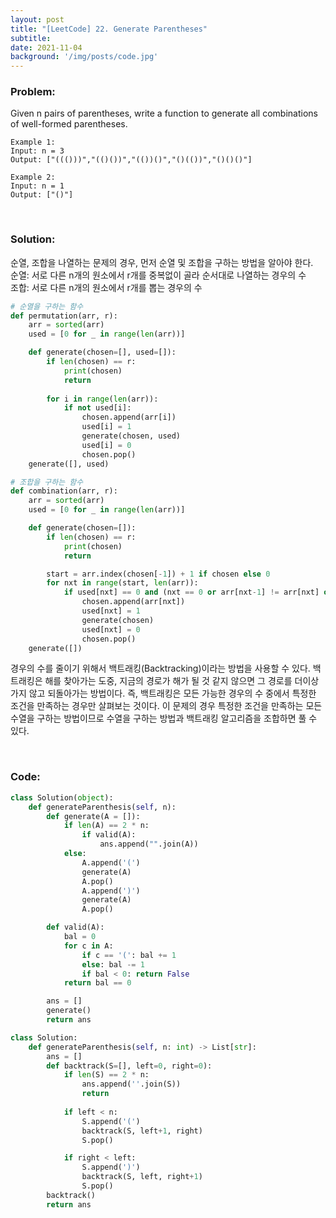 ```yaml
---
layout: post
title: "[LeetCode] 22. Generate Parentheses"
subtitle: 
date: 2021-11-04
background: '/img/posts/code.jpg'
---
```


<h3>Problem:</h3>
<p>
Given n pairs of parentheses, write a function to generate all combinations of well-formed parentheses.
</p>

```
Example 1:
Input: n = 3
Output: ["((()))","(()())","(())()","()(())","()()()"]

Example 2:
Input: n = 1
Output: ["()"]
```

<br/>
<h3>Solution:</h3>

<p>
순열, 조합을 나열하는 문제의 경우, 먼저 순열 및 조합을 구하는 방법을 알아야 한다.
<br/>
순열: 서로 다른 n개의 원소에서 r개를 중복없이 골라 순서대로 나열하는 경우의 수
<br/>
조합: 서로 다른 n개의 원소에서 r개를 뽑는 경우의 수
</p>

```python
# 순열을 구하는 함수
def permutation(arr, r):
    arr = sorted(arr)
    used = [0 for _ in range(len(arr))]

    def generate(chosen=[], used=[]):
        if len(chosen) == r:
            print(chosen)
            return
	
        for i in range(len(arr)):
            if not used[i]:
                chosen.append(arr[i])
                used[i] = 1
                generate(chosen, used)
                used[i] = 0
                chosen.pop()
    generate([], used)
```

```python
# 조합을 구하는 함수
def combination(arr, r):
    arr = sorted(arr)
    used = [0 for _ in range(len(arr))]

    def generate(chosen=[]):
        if len(chosen) == r:
            print(chosen)
            return

        start = arr.index(chosen[-1]) + 1 if chosen else 0
        for nxt in range(start, len(arr)):
            if used[nxt] == 0 and (nxt == 0 or arr[nxt-1] != arr[nxt] or used[nxt-1]):
                chosen.append(arr[nxt])
                used[nxt] = 1
                generate(chosen)
                used[nxt] = 0
                chosen.pop()
    generate([])
```
<p>
경우의 수를 줄이기 위해서 백트래킹(Backtracking)이라는 방법을 사용할 수 있다. 백트래킹은 해를 찾아가는 도중, 지금의 경로가 해가 될 것 같지 않으면 그 경로를 더이상 가지 않고 되돌아가는 방법이다.
즉, 백트래킹은 모든 가능한 경우의 수 중에서 특정한 조건을 만족하는 경우만 살펴보는 것이다. 이 문제의 경우 특정한 조건을 만족하는 모든 수열을 구하는 방법이므로 수열을 구하는 방법과 백트래킹 알고리즘을 조합하면 풀 수 있다.
</p>

<br/>
<h3>Code:</h3>

```python
class Solution(object):
    def generateParenthesis(self, n):
        def generate(A = []):
            if len(A) == 2 * n:
                if valid(A):
                    ans.append("".join(A))
            else:
                A.append('(')
                generate(A)
                A.pop()
                A.append(')')
                generate(A)
                A.pop()

        def valid(A):
            bal = 0
            for c in A:
                if c == '(': bal += 1
                else: bal -= 1
                if bal < 0: return False
            return bal == 0

        ans = []
        generate()
        return ans
```

```python
class Solution:
    def generateParenthesis(self, n: int) -> List[str]:
        ans = []
        def backtrack(S=[], left=0, right=0):
            if len(S) == 2 * n:
                ans.append(''.join(S))
                return
            
            if left < n:
                S.append('(')
                backtrack(S, left+1, right)
                S.pop()

            if right < left:
                S.append(')')
                backtrack(S, left, right+1)
                S.pop()
        backtrack()
        return ans
```
